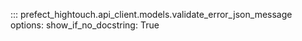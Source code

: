 ::: prefect_hightouch.api_client.models.validate_error_json_message
    options:
      show_if_no_docstring: True